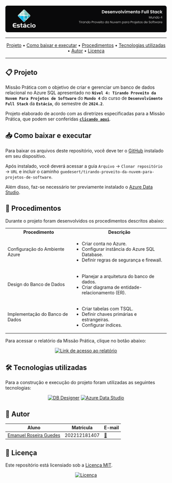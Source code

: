 ![Capa do projeto com logo da Estácio](./.github/capa.svg)

<div align="center">

---

[Projeto](#-projeto) • [Como baixar e executar](#-como-baixar-e-executar) • [Procedimentos](#-procedimentos) • [Tecnologias utilizadas](#-tecnologias-utilizadas) • [Autor](#-autor) • [Licença](#-licença)

---

</div>

## 📋 Projeto

Missão Prática com o objetivo de criar e gerenciar um banco de dados relacional no Azure SQL apresentado no **`Nível 4: Tirando Proveito da Nuvem Para Projetos de Software`** do **`Mundo 4`** do curso de **`Desenvolvimento Full Stack`** da **`Estácio`**, do semestre de **`2024.2`**.

Projeto elaborado de acordo com as diretrizes especificadas para a Missão Prática, que podem ser conferidas [**`clicando aqui`**](https://sway.cloud.microsoft/s/Y32eUDswcOxAHalk/embed).

## 📥 Como baixar e executar

Para baixar os arquivos deste repositório, você deve ter o [GitHub](https://github.com/) instalado em seu dispositivo.

Após instalado, você deverá acessar a guia `Arquivo` → `Clonar repositório` → `URL` e incluir o caminho `guedesert/tirando-proveito-da-nuvem-para-projetos-de-software`.

Além disso, faz-se necessário ter previamente instalado o [Azure Data Studio](https://azure.microsoft.com/pt-br/products/data-studio).

## 🔗 Procedimentos

Durante o projeto foram desenvolvidos os procedimentos descritos abaixo:

<table>
  <tr>
    <th>Procedimento</th>
    <th>Descrição</th>
  </tr>
  <tr>
    <td>Configuração do Ambiente Azure</td>
    <td>
      <ul>
        <li>Criar conta no Azure.</li>
        <li>Configurar instância do Azure SQL Database.</li>
        <li>Definir regras de segurança e firewall.</li>
      </ul>
    </td>
  </tr>
  <tr>
    <td>Design do Banco de Dados</td>
    <td>
      <ul>
        <li>Planejar a arquitetura do banco de dados.</li>
        <li>Criar diagrama de entidade-relacionamento (ER).</li>
      </ul>
    </td>
  </tr>
  <tr>
    <td>Implementação do Banco de Dados</td>
    <td>
      <ul>
        <li>Criar tabelas com TSQL.</li>
        <li>Definir chaves primárias e estrangeiras.</li>
        <li>Configurar índices.</li>
      </ul>
    </td>
  </tr>
</table>

Para acessar o relatório da Missão Prática, clique no botão abaixo:

<div align="center">

[![Link de acesso ao relatório](https://img.shields.io/badge/-Acesse%20o%20relatório-000000?style=for-the-badge)](./Relatório%20da%20Missão%20Prática.pdf)

</div>


## 🛠 Tecnologias utilizadas

Para a construção e execução do projeto foram utilizadas as seguintes tecnologias:

<div align="center">

[![DB Designer](https://img.shields.io/badge/-DB%20Designer-3c75e1?style=for-the-badge)](https://erd.dbdesigner.net/designer/)
[![Azure Data Studio](https://img.shields.io/badge/-Azure%20Data%20Studio-1d9ce0?style=for-the-badge)](https://azure.microsoft.com/pt-br/products/data-studio)

</div>

## 👥 Autor

| Aluno                                                  | Matrícula    | E-mail                                      |
| ------------------------------------------------------ | ------------ | ------------------------------------------- |
| [Emanuel Roseira Guedes](https://github.com/guedesert) | 202212181407 | [📧](mailto:202212181407@alunos.estacio.br) |

## 📃 Licença

Este repositório está licensiado sob a [Licença MIT](./LICENSE).

<div align=center>

[![Licença](https://img.shields.io/github/license/guedesert/tirando-proveito-da-nuvem-para-projetos-de-software?style=for-the-badge&color=blue&label=licença)](./LICENSE)

</div>
